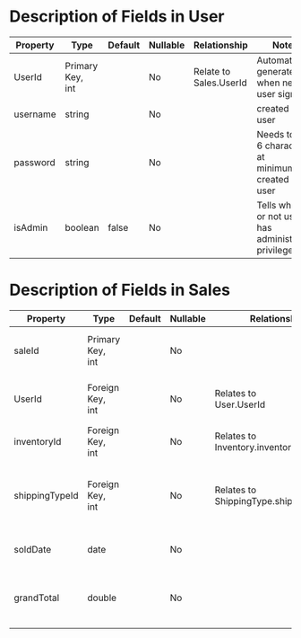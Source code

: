 # Description of Fields in User
| Property | Type                | Default | Nullable | Relationship               | Notes                                                       |
|----------|---------------------|---------|----------|----------------------------|-------------------------------------------------------------|
| UserId   | Primary Key,<br>int |         | No       | Relate to <br>Sales.UserId | Automatically generated <br>when new user signs up          |
| username | string              |         | No       |                            | created by user                                             |
| password | string              |         | No       |                            | Needs to be 6 characters at <br>minimum, created by user    |
| isAdmin  | boolean             | false   | No       |                            | Tells whether or not user has <br>administrator privileges  |

# Description of Fields in Sales
| Property       | Type                | Default | Nullable | Relationship                              | Notes                                                                    |
|----------------|---------------------|---------|----------|-------------------------------------------|--------------------------------------------------------------------------|
| saleId         | Primary Key,<br>int |         | No       |                                           | Automatically generated <br>on new sale creation                         |
| UserId         | Foreign Key,<br>int |         | No       | Relates to<br>User.UserId                 | Automatically generated <br>when new user signs up                       |
| inventoryId    | Foreign Key,<br>int |         | No       | Relates to <br>Inventory.inventoryId      | Each item in inventory has <br>a unique id                               |
| shippingTypeId | Foreign Key,<br>int |         | No       | Relates to<br>ShippingType.shippingTypeId | When the user chooses a shipping <br>type, it is converted to an int 0-2 |
| soldDate       | date                |         | No       |                                           | Date the sale occurred is saved                                          |
| grandTotal     | double              |         | No       |                                           | Double of the total cost including <br>shipping and tax                  |
